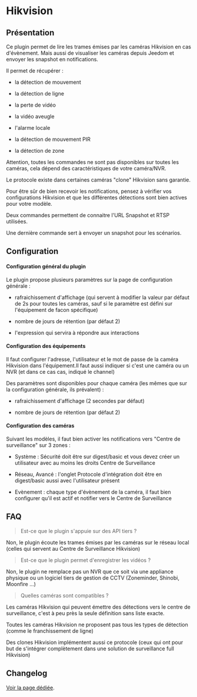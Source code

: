 # Hikvision

## Présentation

Ce plugin permet de lire les trames émises par les caméras Hikvision en cas d'évènement. Mais aussi de visualiser les caméras depuis Jeedom et envoyer les snapshot en notifications.

Il permet de récupérer :

- la détection de mouvement

- la détection de ligne

- la perte de vidéo

- la vidéo aveugle

- l'alarme locale

- la détection de mouvement PIR

- la détection de zone

Attention, toutes les commandes ne sont pas disponibles sur toutes les caméras, cela dépend des caractéristiques de votre caméra/NVR.

Le protocole existe dans certaines caméras "clone" Hikvision sans garantie.

Pour être sûr de bien recevoir les notifications, pensez à vérifier vos configurations Hikvision et que les différentes détections sont bien actives pour votre modèle.

Deux commandes permettent de connaitre l'URL Snapshot et RTSP utilisées.

Une dernière commande sert à envoyer un snapshot pour les scénarios.

## Configuration

#### Configuration général du plugin

Le plugin propose plusieurs paramètres sur la page de configuration générale :

- rafraichissement d'affichage (qui servent à modifier la valeur par défaut de 2s pour toutes les caméras, sauf si le paramètre est défini sur l'équipement de facon spécifique)

- nombre de jours de rétention (par défaut 2)

- l'expression qui servira à répondre aux interactions

#### Configuration des équipements

Il faut configurer l'adresse, l'utilisateur et le mot de passe de la caméra Hikvision dans l'équipement.Il faut aussi indiquer si c'est une caméra ou un NVR (et dans ce cas cas, indiqué le channel)

Des paramètres sont disponibles pour chaque caméra (les mêmes que sur la configuration générale, ils prévalent) :

- rafraichissement d'affichage (2 secondes par défaut)

- nombre de jours de rétention (par défaut 2)

#### Configuration des caméras

Suivant les modèles, il faut bien activer les notifications vers "Centre de surveillance" sur 3 zones :

- Système : Sécurité doit être sur digest/basic et vous devez créer un utilisateur avec au moins les droits Centre de Surveillance

- Réseau, Avancé : l'onglet Protocole d'intégration doit être en digest/basic aussi avec l'utilisateur présent

- Evènement : chaque type d'évènement de la caméra, il faut bien configurer qu'il est actif et notifier vers le Centre de Surveillance

## FAQ

> Est-ce que le plugin s'appuie sur des API tiers ?

Non, le plugin écoute les trames émises par les caméras sur le réseau local (celles qui servent au Centre de Surveillance Hikvision)

> Est-ce que le plugin permet d'enregistrer les vidéos ?

Non, le plugin ne remplace pas un NVR que ce soit via une appliance physique ou un logiciel tiers de gestion de CCTV (Zoneminder, Shinobi, Moonfire ...)

> Quelles caméras sont compatibles ?

Les caméras Hikvision qui peuvent émettre des détections vers le centre de surveillance, c'est à peu près la seule définition sans liste exacte.

Toutes les caméras Hikvision ne proposent pas tous les types de détection (comme le franchissement de ligne)

Des clones Hikvision implémentent aussi ce protocole (ceux qui ont pour but de s'intégrer complètement dans une solution de surveillance full Hikvision)

## Changelog

[Voir la page dédiée](changelog.md).
